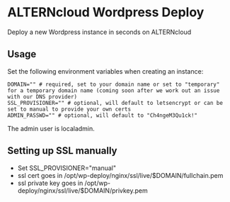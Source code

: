 # ALTERNcloud Wordpress Deploy
Deploy a new Wordpress instance in seconds on ALTERNcloud

## Usage
Set the following environment variables when creating an instance:
```
DOMAIN="" # required, set to your domain name or set to "temporary" for a temporary domain name (coming soon after we work out an issue with our DNS provider)
SSL_PROVISIONER="" # optional, will default to letsencrypt or can be set to manual to provide your own certs
ADMIN_PASSWD="" # optional, will default to "Ch4ngeM3Qu1ck!"
```
The admin user is localadmin.

## Setting up SSL manually
* Set SSL_PROVISIONER="manual"
* ssl cert goes in /opt/wp-deploy/nginx/ssl/live/$DOMAIN/fullchain.pem
* ssl private key goes in /opt/wp-deploy/nginx/ssl/live/$DOMAIN/privkey.pem
